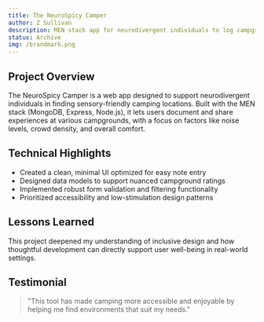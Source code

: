 ```yaml
---
title: The NeuroSpicy Camper
author: Z Sullivan
description: MEN stack app for neurodivergent individuals to log campground experiences focused on sensory needs like sound and crowd levels.
status: Archive
img: /brandmark.png
---
```


## Project Overview

The NeuroSpicy Camper is a web app designed to support neurodivergent individuals in finding sensory-friendly camping locations. Built with the MEN stack (MongoDB, Express, Node.js), it lets users document and share experiences at various campgrounds, with a focus on factors like noise levels, crowd density, and overall comfort.

## Technical Highlights

- Created a clean, minimal UI optimized for easy note entry  
- Designed data models to support nuanced campground ratings  
- Implemented robust form validation and filtering functionality  
- Prioritized accessibility and low-stimulation design patterns

## Lessons Learned

This project deepened my understanding of inclusive design and how thoughtful development can directly support user well-being in real-world settings.

## Testimonial

> "This tool has made camping more accessible and enjoyable by helping me find environments that suit my needs."
